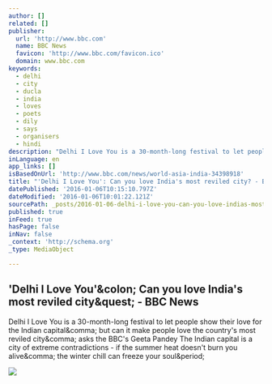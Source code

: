 ```yaml
---
author: []
related: []
publisher:
  url: 'http://www.bbc.com'
  name: BBC News
  favicon: 'http://www.bbc.com/favicon.ico'
  domain: www.bbc.com
keywords:
  - delhi
  - city
  - ducla
  - india
  - loves
  - poets
  - dily
  - says
  - organisers
  - hindi
description: "Delhi I Love You is a 30-month-long festival to let people show their love for the Indian capital, but can it make people love the country's most reviled city, asks the BBC's Geeta Pandey The Indian capital is a city of extreme contradictions - if the summer heat doesn't burn you alive, the winter chill can freeze your soul."
inLanguage: en
app_links: []
isBasedOnUrl: 'http://www.bbc.com/news/world-asia-india-34398918'
title: "'Delhi I Love You': Can you love India's most reviled city? - BBC News"
datePublished: '2016-01-06T10:15:10.797Z'
dateModified: '2016-01-06T10:01:22.121Z'
sourcePath: _posts/2016-01-06-delhi-i-love-you-can-you-love-indias-most-reviled-city.md
published: true
inFeed: true
hasPage: false
inNav: false
_context: 'http://schema.org'
_type: MediaObject

---
```

<article style=""><h1>'Delhi I Love You'&amp;colon; Can you love India's most reviled city&amp;quest; - BBC News</h1><p>Delhi I Love You is a 30-month-long festival to let people show their love for the Indian capital&amp;comma; but can it make people love the country's most reviled city&amp;comma; asks the BBC's Geeta Pandey The Indian capital is a city of extreme contradictions - if the summer heat doesn't burn you alive&amp;comma; the winter chill can freeze your soul&amp;period;</p><img src="http://ichef.bbci.co.uk/news/1024/cpsprodpb/7078/production/_85829782_gettyimages-491309677.jpg" /></article>